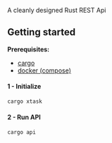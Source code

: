 A cleanly designed Rust REST Api


## Getting started

**Prerequisites:**

- [cargo](https://www.rust-lang.org/tools/install)
- [docker (compose)](https://docs.docker.com/engine/install/)

#### 1 - Initialize

``` bash
cargo xtask
```

#### 2 - Run API

``` bash
cargo api
```
